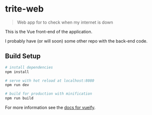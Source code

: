 # trite-web

> Web app for to check when my internet is down

This is the Vue front-end of the application.

I probably have (or will soon) some other repo with the back-end code.

## Build Setup

``` bash
# install dependencies
npm install

# serve with hot reload at localhost:8080
npm run dev

# build for production with minification
npm run build
```

For more information see the [docs for vueify](https://github.com/vuejs/vueify).
